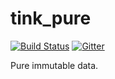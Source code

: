 # tink_pure

[![Build Status](https://travis-ci.org/haxetink/tink_pure.svg?branch=master)](https://travis-ci.org/haxetink/tink_pure)
[![Gitter](https://badges.gitter.im/Join%20Chat.svg)](https://gitter.im/haxetink/public)

Pure immutable data.
